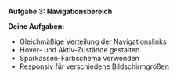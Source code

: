 **Aufgabe 3: Navigationsbereich**

**Deine Aufgaben:**

-   Gleichmäßige Verteilung der Navigationslinks
-   Hover- und Aktiv-Zustände gestalten
-   Sparkassen-Farbschema verwenden
-   Responsiv für verschiedene Bildschirmgrößen
